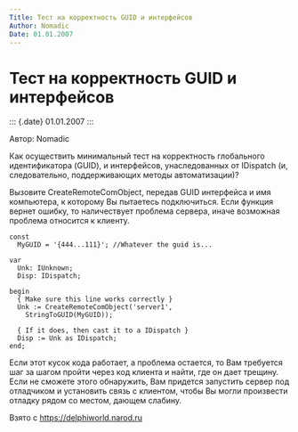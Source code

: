 ```yaml
---
Title: Тест на корректность GUID и интерфейсов
Author: Nomadic
Date: 01.01.2007
---
```



Тест на корректность GUID и интерфейсов
=======================================

::: {.date}
01.01.2007
:::

Автор: Nomadic

Как осуществить минимальный тест на корректность глобального
идентификатора (GUID), и интерфейсов, унаследованных от IDispatch (и,
следовательно, поддерживающих методы автоматизации)?

Вызовите CreateRemoteComObject, передав GUID интерфейса и имя
компьютера, к которому Вы пытаетесь подключиться. Если функция вернет
ошибку, то наличествует проблема сервера, иначе возможная проблема
относится к клиенту.

    const
      MyGUID = '{444...111}'; //Whatever the guid is...
     
    var
      Unk: IUnknown;
      Disp: IDispatch;
     
    begin
      { Make sure this line works correctly }
      Unk := CreateRemoteComObject('server1',
        StringToGUID(MyGUID));
     
      { If it does, then cast it to a IDispatch }
      Disp := Unk as IDispatch;
    end;

Если этот кусок кода работает, а проблема остается, то Вам требуется шаг
за шагом пройти через код клиента и найти, где он дает трещину. Если не
сможете этого обнаружить, Вам придется запустить сервер под отладчиком и
установить связь с клиентом, чтобы Вы могли произвести отладку рядом со
местом, дающем слабину.

Взято с <https://delphiworld.narod.ru>
